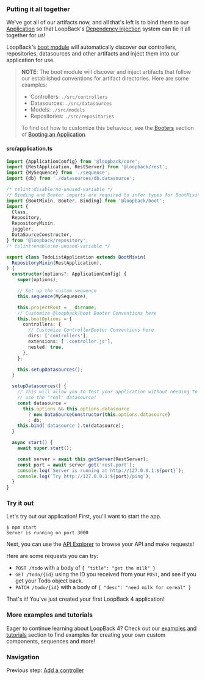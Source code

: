 ### Putting it all together

We've got all of our artifacts now, and all that's left is to bind them to our
[Application](http://loopback.io/doc/en/lb4/Application.html) so that LoopBack's
[Dependency injection](http://loopback.io/doc/en/lb4/Dependency-injection.html)
system can tie it all together for us!

LoopBack's
[boot module](https://github.com/strongloop/loopback-next/tree/master/packages/boot)
will automatically discover our controllers, repositories, datasources and
other artifacts and inject them into our application for use.

>**NOTE**: The boot module will discover and inject artifacts that
> follow our established conventions for artifact directories.
>Here are some examples:
>* Controllers: `./src/controllers`
>* Datasources: `./src/datasources`
>* Models: `./src/models`
>* Repositories: `./src/repositories`
>
>To find out how to customize this behaviour, see the
>[Booters](http://loopback.io/doc/en/lb4/Booting-an-Application.html#booters)
>section of
>[Booting an Application](http://loopback.io/doc/en/lb4/Booting-an-Application.html).

#### src/application.ts
```ts
import {ApplicationConfig} from '@loopback/core';
import {RestApplication, RestServer} from '@loopback/rest';
import {MySequence} from './sequence';
import {db} from './datasources/db.datasource';

/* tslint:disable:no-unused-variable */
// Binding and Booter imports are required to infer types for BootMixin!
import {BootMixin, Booter, Binding} from '@loopback/boot';
import {
  Class,
  Repository,
  RepositoryMixin,
  juggler,
  DataSourceConstructor,
} from '@loopback/repository';
/* tslint:enable:no-unused-variable */

export class TodoListApplication extends BootMixin(
  RepositoryMixin(RestApplication),
) {
  constructor(options?: ApplicationConfig) {
    super(options);

    // Set up the custom sequence
    this.sequence(MySequence);

    this.projectRoot = __dirname;
    // Customize @loopback/boot Booter Conventions here
    this.bootOptions = {
      controllers: {
        // Customize ControllerBooter Conventions here
        dirs: ['controllers'],
        extensions: ['.controller.js'],
        nested: true,
      },
    };

    this.setupDatasources();
  }

  setupDatasources() {
    // This will allow you to test your application without needing to
    // use the "real" datasource!
    const datasource =
      this.options && this.options.datasource
        ? new DataSourceConstructor(this.options.datasource)
        : db;
    this.bind('datasource').to(datasource);
  }

  async start() {
    await super.start();

    const server = await this.getServer(RestServer);
    const port = await server.get('rest.port');
    console.log(`Server is running at http://127.0.0.1:${port}`);
    console.log(`Try http://127.0.0.1:${port}/ping`);
  }
}

```

### Try it out

Let's try out our application!
First, you'll want to start the app.
```
$ npm start
Server is running on port 3000
```

Next, you can use the [API Explorer](http://localhost:3000/swagger-ui) to browse
your API and make requests!

Here are some requests you can try:
- `POST /todo` with a body of `{ "title": "get the milk" }`
- `GET /todo/{id}` using the ID you received from your `POST`, and see if you
get your Todo object back.
- `PATCH /todo/{id}` with a body of `{ "desc": "need milk for cereal" }`

That's it! You've just created your first LoopBack 4 application!

### More examples and tutorials

Eager to continue learning about LoopBack 4? Check out our
[examples and tutorials](https://loopback.io/doc/en/lb4/Examples-and-tutorials.html)
section to find examples for creating your own custom components, sequences and
more!

### Navigation

Previous step: [Add a controller](controller.md)
